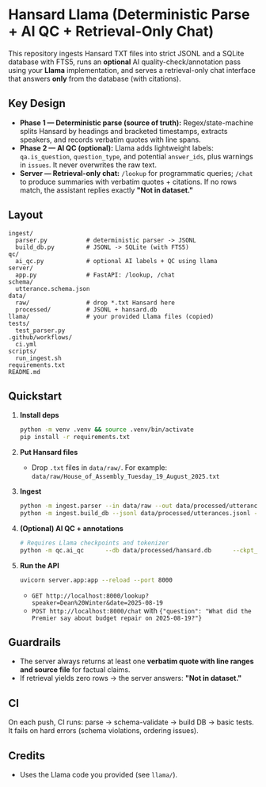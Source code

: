 # Hansard Llama (Deterministic Parse + AI QC + Retrieval-Only Chat)

This repository ingests Hansard TXT files into strict JSONL and a SQLite database with FTS5,
runs an **optional** AI quality-check/annotation pass using your **Llama** implementation,
and serves a retrieval-only chat interface that answers **only** from the database (with citations).

## Key Design
- **Phase 1 — Deterministic parse (source of truth):** Regex/state-machine splits Hansard by headings and bracketed timestamps, extracts speakers, and records verbatim quotes with line spans.
- **Phase 2 — AI QC (optional):** Llama adds lightweight labels: `qa.is_question`, `question_type`, and potential `answer_ids`, plus warnings in `issues`. It never overwrites the raw text.
- **Server — Retrieval-only chat:** `/lookup` for programmatic queries; `/chat` to produce summaries with verbatim quotes + citations. If no rows match, the assistant replies exactly **"Not in dataset."**

## Layout
```
ingest/
  parser.py           # deterministic parser -> JSONL
  build_db.py         # JSONL -> SQLite (with FTS5)
qc/
  ai_qc.py            # optional AI labels + QC using llama
server/
  app.py              # FastAPI: /lookup, /chat
schema/
  utterance.schema.json
data/
  raw/                # drop *.txt Hansard here
  processed/          # JSONL + hansard.db
llama/                # your provided Llama files (copied)
tests/
  test_parser.py
.github/workflows/
  ci.yml
scripts/
  run_ingest.sh
requirements.txt
README.md
```

## Quickstart

1. **Install deps**
   ```bash
   python -m venv .venv && source .venv/bin/activate
   pip install -r requirements.txt
   ```

2. **Put Hansard files**
   - Drop `.txt` files in `data/raw/`. For example: `data/raw/House_of_Assembly_Tuesday_19_August_2025.txt`

3. **Ingest**
   ```bash
   python -m ingest.parser --in data/raw --out data/processed/utterances.jsonl
   python -m ingest.build_db --jsonl data/processed/utterances.jsonl --db data/processed/hansard.db
   ```

4. **(Optional) AI QC + annotations**
   ```bash
   # Requires Llama checkpoints and tokenizer
   python -m qc.ai_qc      --db data/processed/hansard.db      --ckpt_dir /path/to/ckpts      --tokenizer_path /path/to/tokenizer.model
   ```

5. **Run the API**
   ```bash
   uvicorn server.app:app --reload --port 8000
   ```
   - `GET http://localhost:8000/lookup?speaker=Dean%20Winter&date=2025-08-19`
   - `POST http://localhost:8000/chat` with `{"question": "What did the Premier say about budget repair on 2025-08-19?"}`

## Guardrails
- The server always returns at least one **verbatim quote with line ranges and source file** for factual claims.
- If retrieval yields zero rows → the server answers: **"Not in dataset."**

## CI
On each push, CI runs: parse → schema-validate → build DB → basic tests. It fails on hard errors (schema violations, ordering issues).

## Credits
- Uses the Llama code you provided (see `llama/`).
